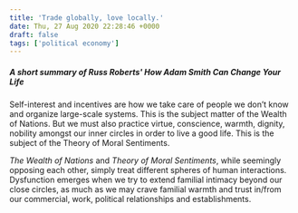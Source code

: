 ```yaml
---
title: 'Trade globally, love locally.'
date: Thu, 27 Aug 2020 22:28:46 +0000
draft: false
tags: ['political economy']
---
```


##### A short summary of Russ Roberts' _How Adam Smith Can Change Your Life_

Self-interest and incentives are how we take care of people we don’t know and organize large-scale systems. This is the subject matter of the Wealth of Nations. But we must also practice virtue, conscience, warmth, dignity, nobility amongst our inner circles in order to live a good life. This is the subject of the Theory of Moral Sentiments. 

_The Wealth of Nations_ and _Theory of Moral Sentiments_, while seemingly opposing each other, simply treat different spheres of human interactions. Dysfunction emerges when we try to extend familial intimacy beyond our close circles, as much as we may crave familial warmth and trust in/from our commercial, work, political relationships and establishments.